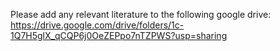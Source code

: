 Please add any relevant literature to the following google drive:
https://drive.google.com/drive/folders/1c-1Q7H5glX_qCQP6j0OeZEPpo7nTZPWS?usp=sharing
